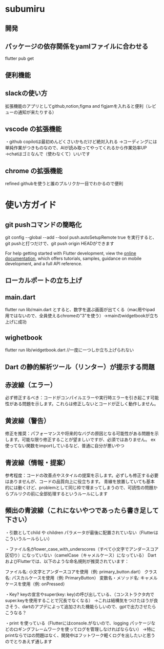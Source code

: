 # subumiru

## 開発
## パッケージの依存関係をyamlファイルに合わせる
flutter pub get


## 便利機能
## slackの使い方
拡張機能のアプリとしてgithub,notion,figma and figjamを入れると便利（レビューの通知が来たりする）

## vscode の拡張機能
・github copilotは最初めんどくさいかもだけど絶対入れる
→コーディングには単純作業がつきものなので、AIが読み取ってやってくれるから作業効率UP
→chatはゴミなんで（使わなくて）いいです

## chrome の拡張機能
refined githubを使うと誰のプルリクか一目でわかるので便利

# 使い方ガイド
## git pushコマンドの簡略化
git config --global --add --bool push.autoSetupRemote true
を実行すると、git pushと打つだけで、git push origin HEADができます

For help getting started with Flutter development, view the
[online documentation](https://docs.flutter.dev/), which offers tutorials,
samples, guidance on mobile development, and a full API reference.

## ローカルポートの立ち上げ
## main.dart
flutter run lib/main.dart
とすると、数字を選ぶ画面が出てくる（mac用やipad用ではないので、全員使えるchromeの"3"を使う）→mainのwidgetbookが立ち上げに成功

## wighetbook
flutter run lib/widgetbook.dart //一度に一つしか立ち上げられない

## Dart の静的解析ツール（リンター）が提示する問題
## 赤波線（エラー）
必ず修正するべき：コードがコンパイルエラーや実行時エラーを引き起こす可能性がある問題を示します。これらは修正しないとコードが正しく動作しません。

## 黄波線（警告）
修正を推奨：パフォーマンスや将来的なバグの原因となる可能性がある問題を示します。可能な限り修正することが望ましいですが、必須ではありません。
ex 使ってない関数をimportしているなど、普通に自分が悪いやつ

## 青波線（情報・提案）
参考程度：コードの改善点やスタイルの提案を示します。必ずしも修正する必要はありませんが、コードの品質向上に役立ちます。
青線を放置していても基本的には動くけど、problemとして同じ枠で埋まってしまうので、可読性の問題からプルリクの前に全部処理するというルールにします

## 頻出の青波線（これにないやつであったら書き足して下さい）
・引数としてchild や children パラメータが最後に配置されていない（Flutterはこういうルールらしい）

・ファイル名がlower_case_with_underscores（すべて小文字でアンダースコア区切り）になっていない（camelCase（キャメルケース）になっている）
DartおよびFlutterでは、以下のような命名規則が推奨されています：

ファイル名: 小文字とアンダースコアを使用（例: primary_button.dart）
クラス名: パスカルケースを使用（例: PrimaryButton）
変数名・メソッド名: キャメルケースを使用（例: onPressed）

・Key? keyの宣言やsuper(key: key)の呼び出している、（コンストラクタ内でsuper.keyを使用することで冗長でなくなる）
→これは結構気をつけたほうが良さそう、dartのアプデによって追加された機能らしいので、gptで出力させたらこうなる？

・print を使っている（Flutterにはconsole.がないので、logging パッケージなどのロギングフレームワークを使ってログを管理しなければならない）
→特にprintならではの問題はなく、開発中はフットワーク軽くログを出したいと思うのでとりあえず通します